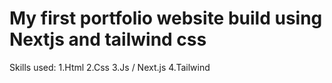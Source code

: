 # My first portfolio website build using Nextjs and tailwind css

Skills used:
1.Html
2.Css
3.Js / Next.js
4.Tailwind
